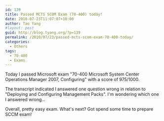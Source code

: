 ```yaml
---
id: 139
title: Passed MCTS SCOM Exam (70-400) today!
date: 2010-07-23T11:07:07+10:00
author: Tao Yang
#layout: post
guid: http://blog.tyang.org/?p=139
permalink: /2010/07/23/passed-mcts-scom-exam-70-400-today/
categories:
  - Others
tags:
  - 70-400
  - Exams
---
```

Today I passed Microsoft exam "70-400 Microsoft System Center Operations Manager 2007, Configuring" with a score of 975/1000.

The transcript indicated I answered one question wrong in relation to "Deploying and Configuring Management Packs". I'm wondering which one I answered wrong...

Overall, pretty easy exam. What's next? Got spend some time to prepare SCCM exam!